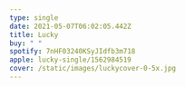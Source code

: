 ```yaml
---
type: single
date: 2021-05-07T06:02:05.442Z
title: Lucky
buy: " "
spotify: 7nHF03240KSyJIdfb3m718
apple: lucky-single/1562984519
cover: /static/images/luckycover-0-5x.jpg
---
```

